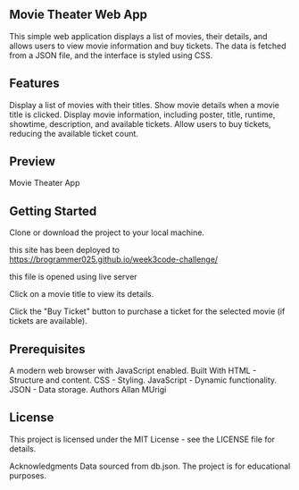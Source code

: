 ## Movie Theater Web App
This simple web application displays a list of movies, their details, and allows users to view movie information and buy tickets. The data is fetched from a JSON file, and the interface is styled using CSS.

## Features
Display a list of movies with their titles.
Show movie details when a movie title is clicked.
Display movie information, including poster, title, runtime, showtime, description, and available tickets.
Allow users to buy tickets, reducing the available ticket count.

## Preview
Movie Theater App

## Getting Started
Clone or download the project to your local machine.

this site has been deployed to https://brogrammer025.github.io/week3code-challenge/

this file is opened using live server


Click on a movie title to view its details.

Click the "Buy Ticket" button to purchase a ticket for the selected movie (if tickets are available).

## Prerequisites
A modern web browser with JavaScript enabled.
Built With
HTML - Structure and content.
CSS - Styling.
JavaScript - Dynamic functionality.
JSON - Data storage.
Authors
Allan MUrigi


## License
This project is licensed under the MIT License - see the LICENSE file for details.

Acknowledgments
Data sourced from db.json.
The project is for educational purposes.

